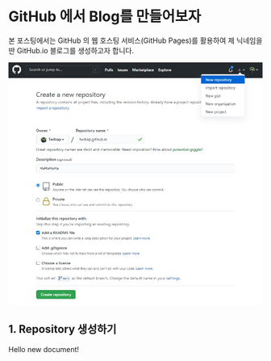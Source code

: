 # GitHub 에서 Blog를 만들어보자

본 포스팅에서는 GitHub 의 웹 호스팅 서비스(GitHub Pages)를 활용하여 제 닉네임을 딴 GitHub.io 블로그를 생성하고자 합니다.

![create_blog_repository](/images/create_github_blog/create_repository.jpg)

## 1. Repository 생성하기

Hello new document!
